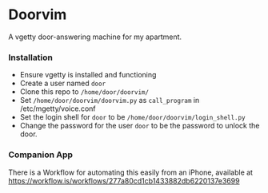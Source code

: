 # Doorvim

A vgetty door-answering machine for my apartment.

### Installation

- Ensure vgetty is installed and functioning
- Create a user named `door`
- Clone this repo to `/home/door/doorvim/`
- Set `/home/door/doorvim/doorvim.py` as `call_program` in /etc/mgetty/voice.conf
- Set the login shell for `door` to be `/home/door/doorvim/login_shell.py`
- Change the password for the user `door` to be the password to unlock the door.

### Companion App
There is a Workflow for automating this easily from an iPhone, available at https://workflow.is/workflows/277a80cd1cb1433882db6220137e3699

